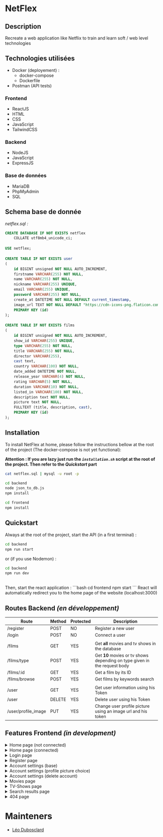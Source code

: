 # NetFlex

## Description
Recreate a web application like Netflix to train and learn soft / web level technologies

## Technologies utilisées
- Docker (deployement) :
	- docker-compose
	- Dockerfile
- Postman (API tests)

### Frontend
- ReactJS
- HTML
- CSS
- JavaScript
- TailwindCSS

### Backend
- NodeJS
- JavaScript
- ExpressJS

### Base de données
- MariaDB
- PhpMyAdmin
- SQL

## Schema base de donnée
*netflex.sql :*
```sql
CREATE DATABASE IF NOT EXISTS netflex
    COLLATE utf8mb4_unicode_ci;

USE netflex;

CREATE TABLE IF NOT EXISTS user
(
    id BIGINT unsigned NOT NULL AUTO_INCREMENT,
    firstname VARCHAR(255) NOT NULL,
    name VARCHAR(255) NOT NULL,
    nickname VARCHAR(255) UNIQUE,
    email VARCHAR(255) UNIQUE,
    password VARCHAR(255) NOT NULL,
    create_at DATETIME NOT NULL DEFAULT current_timestamp,
    image_url TEXT NOT NULL DEFAULT "https://cdn-icons-png.flaticon.com/512/5089/5089983.png",
    PRIMARY KEY (id)
);

CREATE TABLE IF NOT EXISTS films
(
    id BIGINT unsigned NOT NULL AUTO_INCREMENT,
    show_id VARCHAR(255) UNIQUE,
    type VARCHAR(255) NOT NULL,
    title VARCHAR(255) NOT NULL,
    director VARCHAR(255),
    cast text,
    country VARCHAR(100) NOT NULL,
    date_added DATETIME NOT NULL,
    release_year VARCHAR(4) NOT NULL,
    rating VARCHAR(5) NOT NULL,
    duration VARCHAR(10) NOT NULL,
    listed_in VARCHAR(100) NOT NULL,
    description text NOT NULL,
    picture text NOT NULL,
    FULLTEXT (title, description, cast),
    PRIMARY KEY (id)
);
```

## Installation

To install NetFlex at home, please follow the instructions bellow at the root of the project (The docker-compose is not yet functional):

**Attention : If you are lazy just run the *``installation.sh``* script at the root of the project. Then refer to the *Quickstart* part**

```bash
cat netflex.sql | mysql -u root -p
```

```bash
cd backend
node json_to_db.js
npm install
```

```bash
cd frontend
npm install
```

## Quickstart
Always at the root of the project, start the API (in a first terminal) :
```bash
cd backend
npm run start
```
or (if you use Nodemon) :
```bash
cd backend
npm run dev
```
<br/>
Then, start the react application :
```bash
cd frontend
npm start
```
React will automatically redirect you to the home page of the website (localhost:3000)

## Routes Backend *(en développement)*
|Route|Method|Protected|Description|
|-----|------|---------|-----------|
|/register|POST|NO|Register a new user|
|/login|POST|NO|Connect a user|
||||
|/films|GET|YES|Get **all** movies and tv shows in the database|
|/films/type|POST|YES|Get **10** movies or tv shows depending on type given in the request body|
|/films/:id|GET|YES|Get a film by its ID|
|/films/browse|POST|YES|Get films by keywords search|
||||
|/user|GET|YES|Get user information using his Token|
|/user|DELETE|YES|Delete user using his Token|
|/user/profile_image|PUT|YES|Change user profile picture using an image url and his token|

## Features Frontend *(in development)*
<details>
	<summary>Home page (not connected)</summary>
> Home page when user is not connected 
![Home Not Logged In](assets/home_not_logged_in.png)
</details>

<details>
	<summary>Home page (connected)</summary>
> Home page when user is connected
![Home Logged In](assets/home_logged_in.png)
</details>

<details>
	<summary>Login page</summary>
> Login page
![Login](assets/login.png)
</details>

<details>
	<summary>Register page</summary>
> Register page
![Register](assets/register.png)
</details>

<details>
	<summary>Account settings (base)</summary>
> Basic account settings page
![AccountBasics](assets/account_basics.png)
</details>

<details>
	<summary>Account settings (profile picture choice)</summary>
> Account settings page when profile picture choice modal is open
![AccountPP](assets/account_pp.png)
</details>

<details>
	<summary>Account settings (delete account)</summary>
> Account settings page when delete account modal is open
![AccountDeleteModal](assets/account_delete_modal.png)
</details>

<details>
	<summary>Movies page</summary>
> All movies with filters
![Movies](assets/movies.png)
</details>

<details>
	<summary>TV-Shows page</summary>
> All TV Shows with filters
![TV Shows](assets/tvshows.png)
</details>

<details>
	<summary>Search results page</summary>
> Page displayed after search a film by its title, description or casting
![Search](assets/search_bar.png)
</details>

<details>
	<summary>404 page</summary>
> 404 page not found
![404](assets/landing.png)
</details>

# Mainteners
- [Léo Dubosclard](https://www.github.com/ZerLock)